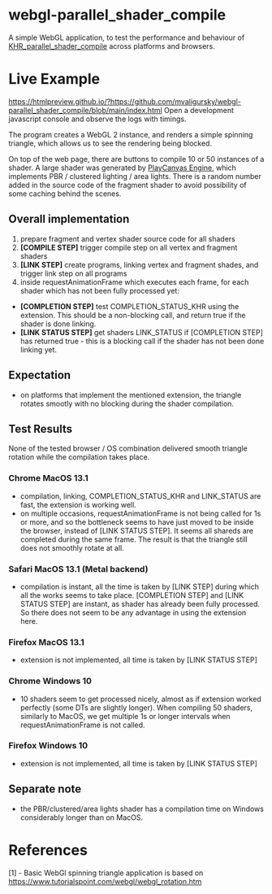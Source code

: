 # webgl-parallel_shader_compile

A simple WebGL application, to test the performance and behaviour of [KHR_parallel_shader_compile](https://developer.mozilla.org/en-US/docs/Web/API/KHR_parallel_shader_compile) across platforms and browsers.

# Live Example

https://htmlpreview.github.io/?https://github.com/mvaligursky/webgl-parallel_shader_compile/blob/main/index.html
Open a development javascript console and observe the logs with timings.

The program creates a WebGL 2 instance, and renders a simple spinning triangle, which allows us to see the rendering being blocked.

On top of the web page, there are buttons to compile 10 or 50 instances of a shader. A large shader was generated by [PlayCanvas Engine](https://github.com/playcanvas/engine), which implements PBR / clustered lighting / area lights. There is a random number added in the source code of the fragment shader to avoid possibility of some caching behind the scenes.

## Overall implementation
1. prepare fragment and vertex shader source code for all shaders
2. **[COMPILE STEP]** trigger compile step on all vertex and fragment shaders
3. **[LINK STEP]** create programs, linking vertex and fragment shades, and trigger link step on all programs
4. inside requestAnimationFrame which executes each frame, for each shader which has not been fully processed yet:
- **[COMPLETION STEP]** test COMPLETION_STATUS_KHR using the extension. This should be a non-blocking call, and return true if the shader is done linking.
- **[LINK STATUS STEP]** get shaders LINK_STATUS if [COMPLETION STEP] has returned true - this is a blocking call if the shader has not been done linking yet.

## Expectation
- on platforms that implement the mentioned extension, the triangle rotates smootly with no blocking during the shader compilation.

## Test Results

None of the tested browser / OS combination delivered smooth triangle rotation while the compilation takes place.

### Chrome MacOS 13.1
- compilation, linking, COMPLETION_STATUS_KHR and LINK_STATUS are fast, the extension is working well.
- on multiple occasions, requestAnimationFrame is not being called for 1s or more, and so the bottleneck seems to have just moved to be inside the browser, instead of [LINK STATUS STEP]. It seems all shareds are completed during the same frame. The result is that the triangle still does not smoothly rotate at all.

### Safari MacOS 13.1 (Metal backend)
- compilation is instant, all the time is taken by [LINK STEP] during which all the works seems to take place. [COMPLETION STEP] and [LINK STATUS STEP] are instant, as shader has already been fully processed. So there does not seem to be any advantage in using the extension here.

### Firefox MacOS 13.1
- extension is not implemented, all time is taken by [LINK STATUS STEP]

### Chrome Windows 10
- 10 shaders seem to get processed nicely, almost as if extension worked perfectly (some DTs are slightly longer). When compiling 50 shaders, similarly to MacOS, we get multiple 1s or longer intervals when requestAnimationFrame is not called.

### Firefox Windows 10
- extension is not implemented, all time is taken by [LINK STATUS STEP]

## Separate note
- the PBR/clustered/area lights shader has a compilation time on Windows considerably longer than on MacOS.

# References
[1] - Basic WebGl spinning triangle application is based on https://www.tutorialspoint.com/webgl/webgl_rotation.htm
